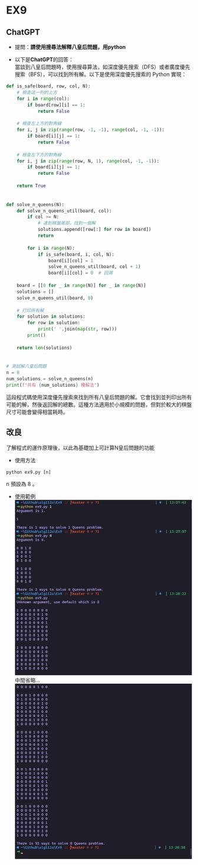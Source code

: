 # EX9

## ChatGPT

* 提問：**請使用搜尋法解釋八皇后問題，用python**


* 以下是**ChatGPT**的回答：  
當談到八皇后問題時，使用搜尋算法，如深度優先搜索（DFS）或者廣度優先搜索（BFS），可以找到所有解。以下是使用深度優先搜索的 Python 實現：  

```python
def is_safe(board, row, col, N):
    # 檢查這一列的上方
    for i in range(col):
        if board[row][i] == 1:
            return False

    # 檢查左上方的對角線
    for i, j in zip(range(row, -1, -1), range(col, -1, -1)):
        if board[i][j] == 1:
            return False

    # 檢查左下方的對角線
    for i, j in zip(range(row, N, 1), range(col, -1, -1)):
        if board[i][j] == 1:
            return False

    return True


def solve_n_queens(N):
    def solve_n_queens_util(board, col):
        if col >= N:
            # 達到棋盤尾部，找到一個解
            solutions.append([row[:] for row in board])
            return

        for i in range(N):
            if is_safe(board, i, col, N):
                board[i][col] = 1
                solve_n_queens_util(board, col + 1)
                board[i][col] = 0  # 回溯

    board = [[0 for _ in range(N)] for _ in range(N)]
    solutions = []
    solve_n_queens_util(board, 0)

    # 打印所有解
    for solution in solutions:
        for row in solution:
            print(' '.join(map(str, row)))
        print()

    return len(solutions)


# 測試解八皇后問題
n = 8
num_solutions = solve_n_queens(n)
print(f"共有 {num_solutions} 種解法")
```

這段程式碼使用深度優先搜索來找到所有八皇后問題的解。它會找到並列印出所有可能的解，然後返回解的總數。這種方法適用於小規模的問題，但對於較大的棋盤尺寸可能會變得相當耗時。

## 改良
了解程式的運作原理後，以此為基礎加上可計算N皇后問題的功能
* 使用方法
```
python ex9.py [n]
```
n 預設為 8 。
* 使用範例  
![pic1](20240103.png)  
中間省略...  
![pic2](20240103-1.png)
